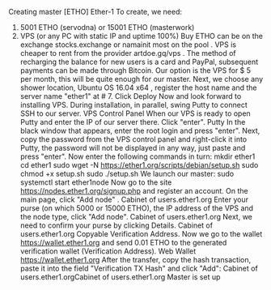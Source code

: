 Creating master [ETHO] Ether-1
To create, we need:
1) 5001 ETHO (servodna) or 15001 ETHO (masterwork)
2) VPS (or any PC with static IP and uptime 100%)
Buy ETHO can be on the exchange stocks.exchange or namainit most on the pool .
VPS is cheaper to rent from the provider artdoe.gq/vps . The method of recharging the balance for new users is a card and PayPal, subsequent payments can be made through Bitcoin.
Our option is the VPS for $ 5 per month, this will be quite enough for our master.
Next, we choose any shower location, Ubuntu OS 16.04 x64 , register the host name and the server name "ether1" at # 7.
Click Deploy Now and look forward to installing VPS.
During installation, in parallel, swing Putty to connect SSH to our server.
VPS Control Panel
When our VPS is ready to open Putty and enter the IP of our server there. Click "enter".
Putty
In the black window that appears, enter the root login and press "enter". Next, copy the password from the VPS control panel and right-click it into Putty, the password will not be displayed in any way, just paste and press "enter".
Now enter the following commands in turn:
mkdir ether1
cd ether1
sudo wget -N https://ether1.org/scripts/debian/setup.sh
sudo chmod +x setup.sh
sudo ./setup.sh
We launch our master:
sudo systemctl start ether1node
Now go to the site https://nodes.ether1.org/signup.php and register an account. On the main page, click "Add node" .
Cabinet of users.ether1.org
Enter your purse (on which 5000 or 15000 ETHO), the IP address of the VPS and the node type, click "Add node".
Cabinet of users.ether1.org
Next, we need to confirm your purse by clicking Details.
Cabinet of users.ether1.org
Copyable Verification Address.
Now we go to the wallet https://wallet.ether1.org and send 0.01 ETHO to the generated verification wallet (Verification Address).
Web Wallet https://wallet.ether1.org
After the transfer, copy the hash transaction, paste it into the field "Verification TX Hash" and click "Add":
Cabinet of users.ether1.orgCabinet of users.ether1.org
Master is set up
